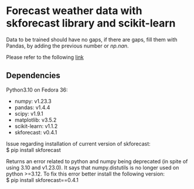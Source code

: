 # Forecast weather data with skforecast library and scikit-learn

Data to be trained should have no gaps, if there are gaps, fill them with Pandas, by adding the previous number or *np.nan*.

Please refer to the following [link](https://www.cienciadedatos.net/documentos/py27-time-series-forecasting-python-scikitlearn.html)

## Dependencies

Python3.10 on Fedora 36:
- numpy: v1.23.3
- pandas: v1.4.4
- scipy: v1.9.1
- matplotlib: v3.5.2
- scikit-learn: v1.1.2
- skforecast: v0.4.1

Issue regarding installation of current version of skforecast:<br>
    $ pip install skforecast
    
Returns an error related to python and numpy being deprecated (in spite of using 3.10 and v1.23.0). It says that numpy.distutils is no longer used on python >=3.12. To fix this error better install the following version:<br> 
    $ pip install skforecast==0.4.1

